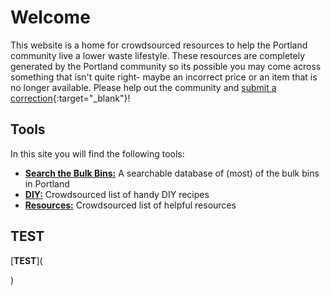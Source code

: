 # Welcome

This website is a home for crowdsourced resources to help the Portland community live a lower waste lifestyle. These resources are completely generated by the Portland community so its possible you may come across something that isn't quite right- maybe an incorrect price or an item that is no longer available. Please help out the community and [submit a correction](https://airtable.com/shrxQLsOwC4kE1uSb){:target="_blank"}! 

## Tools

In this site you will find the following tools:
- [**Search the Bulk Bins:**](BULKBINS.md) A searchable database of (most) of the bulk bins in Portland
- [**DIY:**](DIY.md) Crowdsourced list of handy DIY recipes
- [**Resources:**](RESOURCES.md) Crowdsourced list of helpful resources

## TEST

[**TEST**](
<script type="text/javascript">
var Airtable = require('airtable');
var base = new Airtable({apiKey: 'keyjHtQ8uncyIrJ1A'}).base('appffTsmWo1LKPmRg');
base('Bulk Inventory- Portland, OR').select({
    // Selecting the first 3 records in Bulk Inventory:
    maxRecords: 3,
    view: "Bulk Inventory"
}).eachPage(function page(records, fetchNextPage) {
    // This function (`page`) will get called for each page of records.
    records.forEach(function(record) {
        console.log('Retrieved', record.get('Product'));
    });
    // To fetch the next page of records, call `fetchNextPage`.
    // If there are more records, `page` will get called again.
    // If there are no more records, `done` will get called.
    fetchNextPage();
}, function done(err) {
    if (err) { console.error(err); return; }
});
</script>
)
